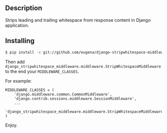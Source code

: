 ## Description

Strips leading and trailing whitespace from response content in Django application.

## Installing

```bash
$ pip install -e git://github.com/eugena/django-stripwhitespace-middleware.git#egg=django-stripwhitespace-middleware
```

Then add ```django_stripwhitespace_middleware.middleware.StripWhitespaceMiddleware``` to the end your ```MIDDLEWARE_CLASSES```.

For example:

```
MIDDLEWARE_CLASSES = (
    'django.middleware.common.CommonMiddleware',
    'django.contrib.sessions.middleware.SessionMiddleware',
    ...
    'django_stripwhitespace_middleware.middleware.StripWhitespaceMiddleware'
)
```

Enjoy.
